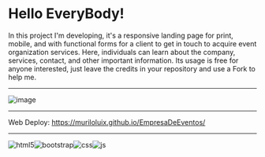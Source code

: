 # Hello EveryBody!

In this project I'm developing, it's a responsive landing page for print, mobile, and with functional forms for a client to get in touch to acquire event organization services. Here, individuals can learn about the company, services, contact, and other important information. Its usage is free for anyone interested, just leave the credits in your repository and use a Fork to help me.

<hr>

![image](https://github.com/muriloLuix/EmpresaDeEventos/assets/143234115/6918b833-aad4-48f9-871d-59a4f0f03ffa)


<hr>

Web Deploy: https://muriloluix.github.io/EmpresaDeEventos/

<hr>

<div style="display: flex">
  <img alt="html5" src="https://img.shields.io/badge/HTML5-E34F26?style=for-the-badge&logo=html5&logoColor=white" />
  <img alt="bootstrap" src="https://img.shields.io/badge/Bootstrap-7952B3.svg?style=for-the-badge&logo=Bootstrap&logoColor=white"/>
  <img alt="css" src="https://img.shields.io/badge/CSS3-1572B6?style=for-the-badge&logo=css3&logoColor=white" />
  <img alt="js" src="https://img.shields.io/badge/JavaScript-F7DF1E?style=for-the-badge&logo=javascript&logoColor=black" />
</div>
